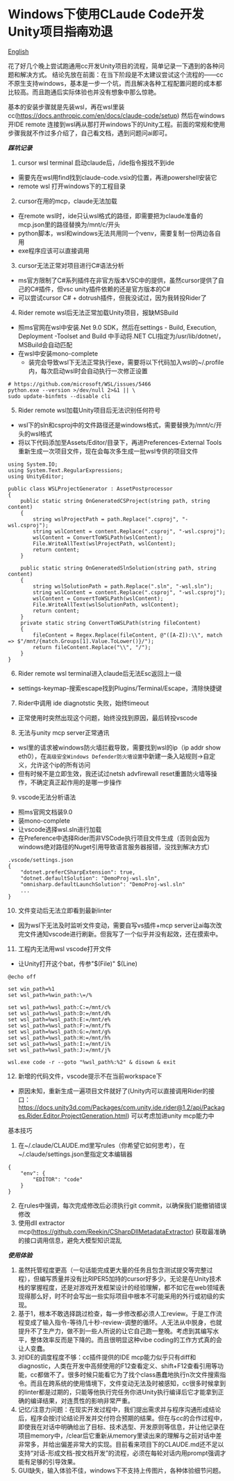 # Windows下使用CLaude Code开发Unity项目~~指南~~劝退
[English](./README.md)

花了好几个晚上尝试跑通用cc开发Unity项目的流程，简单记录一下遇到的各种问题和解决方式。
结论先放在前面：在当下阶段是不太建议尝试这个流程的——cc不原生支持windows，基本是一步一个坑，而且解决各种工程配置问题的成本都比较高。而且跑通后实际体验也并没有想象中那么惊艳。

基本的安装步骤就是先装wsl，再在wsl里装cc(https://docs.anthropic.com/en/docs/claude-code/setup) 然后在windows开IDE remote 连接到wsl再从那打开windows下的Unity工程。前面的常规和使用步骤我就不作过多介绍了，自己看文档，遇到问题问ai即可。

***踩坑记录***

1. cursor wsl terminal 启动claude后，/ide指令报找不到ide
  * 需要先在wsl用find找到claude-code.vsix的位置，再进powershell安装它
  * remote wsl 打开windows下的工程目录

2. cursor在用的mcp，claude无法加载
  * 在remote wsl时，ide只认wsl格式的路径，即需要把为claude准备的mcp.json里的路径替换为/mnt/c/开头
  * python脚本，wsl和windows无法共用同一个venv，需要复制一份两边各自用
  * exe程序应该可以直接调用

3. cursor无法正常对项目进行C#语法分析
  * ms官方限制了C#系列插件在非官方版本VSC中的提供，虽然cursor提供了自己的C#插件，但vsc unity插件依赖的还是官方版本的C#
  * 可以尝试cursor C# + dotrush插件，但我没试过，因为我转投Rider了

4. Rider remote wsl后无法正常加载Unity项目，报缺MSBuild
  * 照ms官网在wsl中安装.Net 9.0 SDK，然后在settings - Build, Execution, Deployment -Toolset and Build 中手动将.NET CLI指定为/usr/lib/dotnet/，MSBuild会自动匹配
  * 在wsl中安装mono-complete
    * 装完会导致wsl下无法正常执行exe，需要将以下代码加入wsl的~/.profile内，每次启动wsl时会自动执行一次修正设置
```
# https://github.com/microsoft/WSL/issues/5466
python.exe --version >/dev/null 2>&1 || \
sudo update-binfmts --disable cli
```

5. Rider remote wsl加载Unity项目后无法识别任何符号
  * wsl下的sln和csproj中的文件路径还是windows格式，需要替换为/mnt/c/开头的wsl格式
  * 将以下代码添加至Assets/Editor/目录下，再进Preferences-External Tools重新生成一次项目文件，现在会每次多生成一批wsl专供的项目文件
```
using System.IO;
using System.Text.RegularExpressions;
using UnityEditor;

public class WSLProjectGenerator : AssetPostprocessor
{
    public static string OnGeneratedCSProject(string path, string content)
    {
        string wslProjectPath = path.Replace(".csproj", "-wsl.csproj");
        string wslContent = content.Replace(".csproj", "-wsl.csproj");
        wslContent = ConvertToWSLPath(wslContent);
        File.WriteAllText(wslProjectPath, wslContent);
        return content;
    }

    public static string OnGeneratedSlnSolution(string path, string content)
    {
        string wslSolutionPath = path.Replace(".sln", "-wsl.sln");
        string wslContent = content.Replace(".csproj", "-wsl.csproj");
        wslContent = ConvertToWSLPath(wslContent);
        File.WriteAllText(wslSolutionPath, wslContent);
        return content;
    }
    private static string ConvertToWSLPath(string fileContent)
    {
        fileContent = Regex.Replace(fileContent, @"([A-Z]):\\", match => $"/mnt/{match.Groups[1].Value.ToLower()}/");
        return fileContent.Replace("\\", "/");
    }
}
```

6. Rider remote wsl terminal进入claude后无法Esc返回上一级
  * settings-keymap-搜索escape找到Plugins/Terminal/Escape，清除快捷键

7. Rider中调用 ide diagnotstic 失败，始终timeout
  * 正常使用时突然出现这个问题，始终没找到原因，最后转投vscode

8. 无法与unity mcp server正常通讯
  * wsl里的请求被windows防火墙拦截导致，需要找到wsl的ip（ip addr show eth0），在`高级安全Windows Defender防火墙设置`中新建一条入站规则->自定义，允许这个ip的所有访问
  * 但有时候不是立即生效，我还试过netsh advfirewall reset重置防火墙等操作，不确定真正起作用的是哪一步操作

9. vscode无法分析语法
  * 照ms官网文档装9.0
  * 装mono-complete
  * 让vscode选择wsl.sln进行加载
  * 在Preference中选择Rider而非VSCode执行项目文件生成（否则会因为windows绝对路径的Nuget引用导致语言服务器报错，没找到解决方式）
```
.vscode/settings.json
{
    "dotnet.preferCSharpExtension": true,
    "dotnet.defaultSolution": "DemoProj-wsl.sln",
    "omnisharp.defaultLaunchSolution": "DemoProj-wsl.sln"
    ...
}
```

10. 文件变动后无法立即看到最新linter
  * 因为wsl下无法及时监听文件变动，需要自写vs插件+mcp server让ai每次改完文件通知vscode进行刷新。但我写了一个似乎并没有起效，还在摸索中。

11. 工程内无法用wsl vscode打开文件
  * 让Unity打开这个bat，传参"$(File)" $(Line)
```
@echo off

set win_path=%1
set wsl_path=%win_path:\=/%

set wsl_path=%wsl_path:C:=/mnt/c%
set wsl_path=%wsl_path:D:=/mnt/d%
set wsl_path=%wsl_path:E:=/mnt/e%
set wsl_path=%wsl_path:F:=/mnt/f%
set wsl_path=%wsl_path:G:=/mnt/g%
set wsl_path=%wsl_path:H:=/mnt/h%
set wsl_path=%wsl_path:I:=/mnt/i%
set wsl_path=%wsl_path:J:=/mnt/j%

wsl.exe code -r --goto "%wsl_path%:%2" & disown & exit
```
12. 新增的代码文件，vscode提示不在当前workspace下
  * 原因未知，重新生成一遍项目文件就好了(Unity内可以直接调用Rider的接口：https://docs.unity3d.com/Packages/com.unity.ide.rider@1.2/api/Packages.Rider.Editor.ProjectGeneration.html) 可以考虑加进unity mcp能力中

基本技巧
1. 在~/.claude/CLAUDE.md里写rules（你希望它如何思考），在~/.claude/settings.json里指定文本编辑器
```
{
    "env": {
        "EDITOR": "code"
    }
}
```
2. 在rules中强调，每次完成修改后必须执行git commit，以确保我们能撤销错误修改
3. 使用dll extractor mcp(https://github.com/Reekin/CSharpDllMetadataExtractor) 获取最准确的接口调用信息，避免大模型知识混乱

***使用体验***

1. 虽然托管程度更高（一句话能完成更大量的任务且包含测试提交等完整过程），但编写质量并没有比RIPER5加持的cursor好多少。无论是在Unity技术栈的掌握程度，还是对游戏开发框架设计的经验理解，都不如它在web领域表现得那么好，时不时会写出一些实际项目中根本不可能采用的外行或初级的实现。
2. 基于1，根本不敢选择跳过检查，每一步修改都必须人工review。于是工作流程变成了输入指令-等待几十秒-review-调整的循环。人无法从中脱身，也就提升不了生产力，做不到一些人所说的让它自己跑一整晚。考虑到其编写水平，整体效率反而是下降的。而且很明显这种vibe coding的工作方式真的会让人变蠢。
3. 对IDE的调度程度不够：cc插件提供的IDE mcp能力似乎只有diff和diagnostic，人类在开发中高频使用的F12查看定义、shift+F12查看引用等功能，cc都做不了。很多时候只能看它为了找个class愚蠢地执行n次文件搜索指令。而且在跨系统的使用情境下，文件变动无法及时被感知，cc很多时候拿到的linter都是过期的，只能等他执行完任务你进Unity执行编译后它才能拿到正确的编译结果，对连贯性的影响非常严重。
4. 记忆/注意力问题：在现实开发过程中，我们提出需求并与程序沟通形成结论后，程序会按讨论结论开发并交付符合预期的结果。但在与cc的合作过程中，即使我在对话中明确给出了目标、技术选型、开发原则等信息，并让他记录在项目memory中，/clear后它重新从memory里读出来的理解与之前对话中差非常多，并给出偏差非常大的实现。目前看来项目下的CLAUDE.md还不足以支持“对话-形成文档-按文档开发”的流程，必须在每轮对话内用prompt强调才能有足够的引导效果。
5. GUI缺失，输入体验不佳，windows下不支持上传图片，各种体验细节问题。
